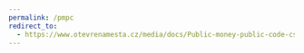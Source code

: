 ```yaml
---
permalink: /pmpc
redirect_to:
  - https://www.otevrenamesta.cz/media/docs/Public-money-public-code-cs.pdf
---
```

